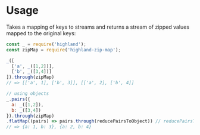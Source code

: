 
# Usage

Takes a mapping of keys to streams and returns a stream of zipped values mapped to the original keys:

```javascript
const _ = require('highland');
const zipMap = require('highland-zip-map');

_([
  ['a', _([1,2])],
  ['b', _([3,4])]
]).through(zipMap)
// => [['a', 1], ['b', 3]], [['a', 2], ['b', 4]]

// using objects
_.pairs({
  a: _([1,2]),
  b: _([3,4])
}).through(zipMap)
.flatMap((pairs) => pairs.through(reducePairsToObject)) // reducePairsToObject sold separately
// => {a: 1, b: 3}, {a: 2, b: 4}
```

